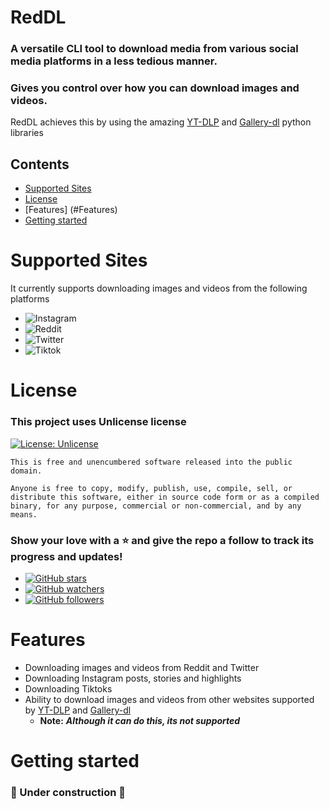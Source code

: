 
# RedDL

### A versatile CLI tool to download media from various social media platforms in a less tedious manner. 
### Gives you control over how you can download images and videos.

RedDL achieves this by using the amazing [YT-DLP](https://github.com/yt-dlp/yt-dlp) and [Gallery-dl](https://github.com/mikf/gallery-dl) python libraries

## Contents
* [Supported Sites](#Supported-Sites)
* [License](#License)
* [Features] (#Features)
* [Getting started](#Getting-started)

# Supported Sites
It currently supports downloading images and videos from the following platforms

* ![Instagram](https://img.shields.io/badge/Instagram-E4405F?style=for-the-badge&logo=instagram&logoColor=white)
* ![Reddit](https://img.shields.io/badge/Reddit-FF4500?style=for-the-badge&logo=reddit&logoColor=white)
* ![Twitter](https://img.shields.io/badge/Twitter-1DA1F2?style=for-the-badge&logo=twitter&logoColor=white)
* ![Tiktok](https://img.shields.io/badge/TikTok-000000?style=for-the-badge&logo=tiktok&logoColor=white)


# License
  
### This project uses Unlicense license 
[![License: Unlicense](https://img.shields.io/badge/license-Unlicense-blue.svg)](http://unlicense.org/)
    
    This is free and unencumbered software released into the public domain.

    Anyone is free to copy, modify, publish, use, compile, sell, or
    distribute this software, either in source code form or as a compiled
    binary, for any purpose, commercial or non-commercial, and by any
    means.

### Show your love with a ⭐ and give the repo a follow to track its progress and updates!
* [![GitHub stars](https://img.shields.io/github/stars/MadhavJai007/redDL.svg?style=social&label=Star)](https://github.com/MadhavJai007/redDL) 
* [![GitHub watchers](https://img.shields.io/github/watchers/MadhavJai007/redDL.svg?style=social&label=Watch)](https://github.com/MadhavJai007/redDL) 
* [![GitHub followers](https://img.shields.io/github/followers/MadhavJai007.svg?style=social&label=Follow)](https://github.com/MadhavJai007/redDL)

# Features
* Downloading images and videos from Reddit and Twitter
* Downloading Instagram posts, stories and highlights
* Downloading Tiktoks
* Ability to download images and videos from other websites supported by [YT-DLP](https://github.com/yt-dlp/yt-dlp/blob/master/supportedsites.md) and [Gallery-dl](https://github.com/mikf/gallery-dl/blob/master/docs/supportedsites.md)
  * **Note:** ***Although it can do this, its not supported***

# Getting started

### 🚧 Under construction 🚧


